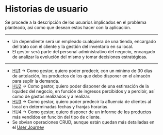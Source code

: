 # Historias de usuario 

Se procede a la descripción de los usuarios implicados en el problema planteado, así como que desean estos hacer con la aplicación.

---

- Un dependiente será un empleado cualquiera de una tienda, encargado del trato con el cliente y la gestión del inventario en su local.
- El gestor será parte del personal administrativo del negocio, encargado de analizar la evolución del mismo y tomar decisiones estratégicas.

---

- [HU1](https://github.com/modejota/storagIV/issues/9) -> Como gestor, quiero poder predecir, con un mínimo de 30 días de antelación, los productos de los que debo disponer en el almacén para suplir la demanda.
- [HU2](https://github.com/modejota/storagIV/issues/10) -> Como gestor, quiero poder disponer de una estimación de la liquidez del negocio, en función de ingresos percibidos y a percibir, así como de gastos realizados y a realizar.
- [HU3](https://github.com/modejota/storagIV/issues/11) -> Como gestor, quiero poder predecir la afluencia de clientes al local en determinadas fechas y franjas horarias.
- [HU4](https://github.com/modejota/storagIV/issues/12) -> Como gestor, quiero disponer de un informe de los productos más vendidos en función del tipo de cliente.
- Se obvian operaciones CRUD, aunque están quedan más detalladas en el [User Journey](docs/user_journey.md)